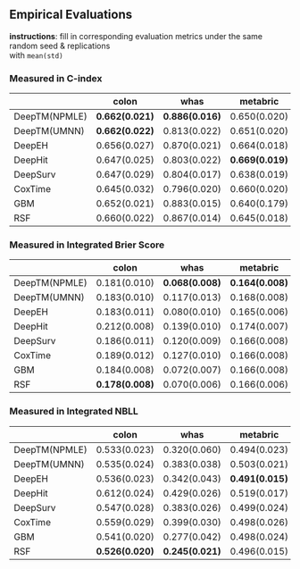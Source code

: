 ## Empirical Evaluations

**instructions**: fill in corresponding evaluation metrics under the same random seed & replications  
with `mean(std)`

### Measured in C-index
|               | colon            | whas             | metabric         | gbsg             | flchain          | support          | kkbox        |
|---------------|------------------|------------------|------------------|------------------|------------------|------------------|--------------|
| DeepTM(NPMLE) | **0.662(0.021)** | **0.886(0.016)** | 0.650(0.020)     | **0.679(0.013)** | 0.794(0.013)     | 0.617(0.007)     |              |
| DeepTM(UMNN)  | **0.662(0.022)** | 0.813(0.022)     | 0.651(0.020)     | 0.673(0.013)     | 0.791(0.011)     | 0.613(0.009)     |              |
| DeepEH        | 0.656(0.027)     | 0.870(0.021)     | 0.664(0.018)     | **0.679(0.013)** | 0.790(0.011)     | 0.610(0.009)     |              |
| DeepHit       | 0.647(0.025)     | 0.803(0.022)     | **0.669(0.019)** | 0.674(0.012)     | 0.790(0.009)     | **0.638(0.008)** | 0.811(0.003) |
| DeepSurv      | 0.647(0.029)     | 0.804(0.017)     | 0.638(0.019)     | 0.672(0.015)     | 0.790(0.010)     | 0.609(0.005)     | 0.839(0.001) |
| CoxTime       | 0.645(0.032)     | 0.796(0.020)     | 0.660(0.020)     | 0.672(0.017)     | 0.790(0.010)     | 0.608(0.009)     | 0.856(0.002) |
| GBM           | 0.652(0.021)     | 0.883(0.015)     | 0.640(0.179)     | 0.674(0.012)     | **0.795(0.011)** | 0.615(0.008)     |              |
| RSF           | 0.660(0.022)     | 0.867(0.014)     | 0.645(0.018)     | 0.673(0.013)     | 0.787(0.011)     | 0.616(0.008)     |              |


### Measured in Integrated Brier Score
|               | colon            | whas             | metabric         | gbsg             | flchain          | support          | kkbox        |
|---------------|------------------|------------------|------------------|------------------|------------------|------------------|--------------|
| DeepTM(NPMLE) | 0.181(0.010)     | **0.068(0.008)** | **0.164(0.008)** | **0.176(0.006)** | **0.100(0.004)** | 0.192(0.004)     |              |
| DeepTM(UMNN)  | 0.183(0.010)     | 0.117(0.013)     | 0.168(0.008)     | 0.179(0.006)     | 0.101(0.004)     | 0.197(0.006)     |              |
| DeepEH        | 0.183(0.011)     | 0.080(0.010)     | 0.165(0.006)     | **0.176(0.005)** | 0.101(0.004)     | 0.193(0.004)     |              |
| DeepHit       | 0.212(0.008)     | 0.139(0.010)     | 0.174(0.007)     | 0.196(0.003)     | 0.126(0.003)     | 0.205(0.004)     | 0.157(0.002) |
| DeepSurv      | 0.186(0.011)     | 0.120(0.009)     | 0.166(0.008)     | 0.178(0.005)     | 0.101(0.004)     | 0.193(0.004)     | 0.113(0.001) |
| CoxTime       | 0.189(0.012)     | 0.127(0.010)     | 0.166(0.008)     | 0.179(0.006)     | 0.103(0.007)     | 0.192(0.004)     | 0.107(0.001) |
| GBM           | 0.184(0.008)     | 0.072(0.007)     | 0.166(0.008)     | 0.178(0.004)     | **0.100(0.004)** | 0.192(0.004)     |              |
| RSF           | **0.178(0.008)** | 0.070(0.006)     | 0.166(0.006)     | 0.179(0.004)     | **0.100(0.004)** | **0.191(0.004)** |              |


### Measured in Integrated NBLL
|               | colon            | whas             | metabric         | gbsg             | flchain          | support          | kkbox        |
|---------------|------------------|------------------|------------------|------------------|------------------|------------------|--------------|
| DeepTM(NPMLE) | 0.533(0.023)     | 0.320(0.060)     | 0.494(0.023)     | **0.519(0.012)** | 0.332(0.011)     | 0.565(0.010)     |              |
| DeepTM(UMNN)  | 0.535(0.024)     | 0.383(0.038)     | 0.503(0.021)     | 0.532(0.014)     | 0.335(0.013)     | 0.578(0.013)     |              |
| DeepEH        | 0.536(0.023)     | 0.342(0.043)     | **0.491(0.015)** | **0.519(0.013)** | 0.333(0.011)     | 0.566(0.010)     |              |
| DeepHit       | 0.612(0.024)     | 0.429(0.026)     | 0.519(0.017)     | 0.566(0.009)     | 0.393(0.009)     | 0.596(0.008)     | 0.476(0.006) |
| DeepSurv      | 0.547(0.028)     | 0.383(0.026)     | 0.499(0.024)     | 0.527(0.012)     | 0.334(0.012)     | 0.566(0.010)     | 0.353(0.002) |
| CoxTime       | 0.559(0.029)     | 0.399(0.030)     | 0.498(0.026)     | 0.528(0.016)     | 0.345(0.026)     | 0.567(0.012)     | 0.330(0.002) |
| GBM           | 0.541(0.020)     | 0.277(0.042)     | 0.498(0.024)     | 0.527(0.011)     | **0.329(0.011)** | 0.565(0.010)     |              |
| RSF           | **0.526(0.020)** | **0.245(0.021)** | 0.496(0.015)     | 0.528(0.010)     | **0.329(0.011)** | **0.563(0.010)** |              |

